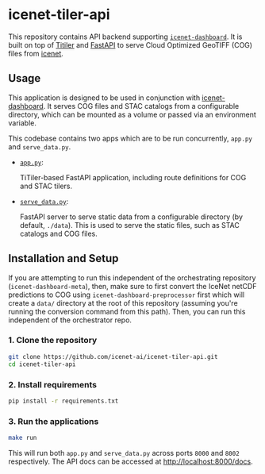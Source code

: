 # icenet-tiler-api

This repository contains API backend supporting [`icenet-dashboard`]((https://github.com/icenet-ai/icenet-dashboard)). It is built on top of [Titiler](https://github.com/developmentseed/titiler) and [FastAPI](https://fastapi.tiangolo.com/) to serve Cloud Optimized GeoTIFF (COG) files from [icenet](https://github.com/icenet-ai/icenet).

## Usage

This application is designed to be used in conjunction with [icenet-dashboard](https://github.com/icenet-ai/icenet-dashboard). It serves COG files and STAC catalogs from a configurable directory, which can be mounted as a volume or passed via an environment variable.

This codebase contains two apps which are to be run concurrently, `app.py` and `serve_data.py`.

- [`app.py`](app.py):

    TiTiler-based FastAPI application, including route definitions for COG and STAC tilers.

- [`serve_data.py`](serve_data.py):

    FastAPI server to serve static data from a configurable directory (by default, `./data`). This is used to serve the static files, such as STAC catalogs and COG files.

## Installation and Setup

If you are attempting to run this independent of the orchestrating repository (`icenet-dashboard-meta`), then, make sure to first convert the IceNet netCDF predictions to COG using `icenet-dashboard-preprocessor` first which will create a `data/` directory at the root of this repository (assuming you're running the conversion command from this path). Then, you can run this independent of the orchestrator repo.

### 1. Clone the repository

```bash
git clone https://github.com/icenet-ai/icenet-tiler-api.git
cd icenet-tiler-api
```

### 2. Install requirements

```bash
pip install -r requirements.txt
```

### 3. Run the applications

```bash
make run
```

This will run both `app.py` and `serve_data.py` across ports `8000` and `8002` respectively. The API docs can be accessed at [http://localhost:8000/docs](http://localhost:8000/docs).

